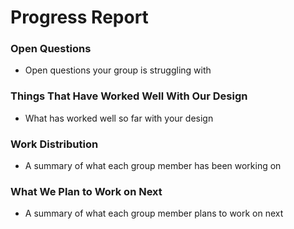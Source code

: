 #  Progress Report

### Open Questions
- Open questions your group is struggling with

### Things That Have Worked Well With Our Design
- What has worked well so far with your design

### Work Distribution
- A summary of what each group member has been working on

### What We Plan to Work on Next
- A summary of what each group member plans to work on next
